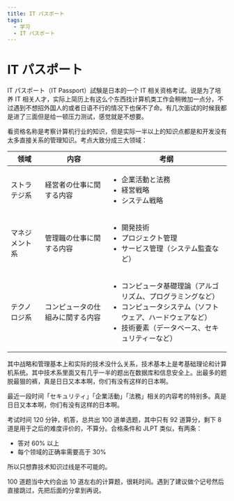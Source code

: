 ```yaml
---
title: IT パスポート
tags:
  - 学习
  - IT パスポート
---
```


# IT パスポート

IT パスポート（IT Passport）試験是日本的一个 IT 相关资格考试。说是为了培养 IT 相关人才，实际上简历上有这么个东西找计算机类工作会稍微加一点分，不过遇到不想招外国人的或者日语不行的情况下也保不了命。有几次面试的时候我都是进了三面但是给一顿压力测试，感觉就是不想要。

看资格名称是考察计算机行业的知识，但是实际一半以上的知识点都是和开发没有太多直接关系的管理知识。考点大致分成三大领域：

| 领域           | 内容                             | 考纲                                                                                                                                                                                           |
| -------------- | -------------------------------- | ---------------------------------------------------------------------------------------------------------------------------------------------------------------------------------------------- |
| ストラテジ系   | 経営者の仕事に関する内容         | <ul><li>企業活動と法務</li><li>経営戦略</li><li>システム戦略</li></ul>                                                                                                                         |
| マネジメント系 | 管理職の仕事に関する内容         | <ul><li>開発技術</li><li>プロジェクト管理</li><li>サービス管理（システム監査など）</li></ul>                                                                                                   |
| テクノロジ系   | コンピュータの仕組みに関する内容 | <ul><li>コンピュータ基礎理論（アルゴリズム、プログラミングなど）</li><li>コンピュータシステム（ソフトウェア、ハードウェアなど）</li><li>技術要素（データベース、セキュリティーなど）</li></ul> |

其中战略和管理基本上和实际的技术没什么关系，技术基本上是考基础理论和计算机系统。其中技术系里面又有几乎一半的题出在数据库和信息安全上。出最多的题脱最狠的裤，真是日日又本本啊，你们有没有这样的日本啊。

最近一段时间「セキュリティ」「企業活動」「法務」相关的内容考的特别多。真是日日又本本啊，你们有没有这样的日本啊。

考试时间 120 分钟，机答，总共出 100 道单选题，其中只有 92 道算分，剩下 8 道是用于之后的难度评价的，不算分。合格条件和 JLPT 类似，有两条：

- 答对 60% 以上
- 每个领域的正确率需要高于 30%

所以只想靠技术知识过线是不可能的。

100 道题当中大约会出 10 道左右的计算题，很耗时间。遇到了建议做个记号然后直接跳过，先把后面的分拿到再说。
